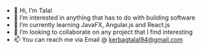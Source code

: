 - 👋 Hi, I’m Talal
- 👀 I’m interested in anything that has to do with building software
- 🌱 I’m currently learning JavaFX, Angular.js and React.js
- 💞️ I’m looking to collaborate on any project that I find interesting
- 📫 You can reach me via Email @ kerbagtalal94@gmail.com

